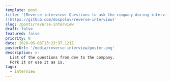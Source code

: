 ```yaml
---
template: post
title: '[Reverse interview: Questions to ask the company during interview
](https://github.com/dospolov/reverse-interview)'
slug: /posts/reverse-interview
draft: false
featured: false
priority: 0
date: 2020-05-06T13:23:37.121Z
posterUrl: '/media/reverse-interview/poster.png'
description: >-
  List of the questions from dev to the company.
  Fork it or use it as is.
tags:
  - interview
---
```

